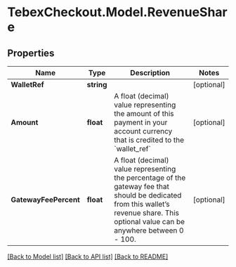 # TebexCheckout.Model.RevenueShare

## Properties

Name | Type | Description | Notes
------------ | ------------- | ------------- | -------------
**WalletRef** | **string** |  | [optional] 
**Amount** | **float** | A float (decimal) value representing the amount of this payment in your account currency that is credited to the &#x60;wallet_ref&#x60; | [optional] 
**GatewayFeePercent** | **float** | A float (decimal) value representing the percentage of the gateway fee that should be dedicated from this wallet’s revenue share. This optional value can be anywhere between 0 - 100. | [optional] 

[[Back to Model list]](../README.md#documentation-for-models) [[Back to API list]](../README.md#documentation-for-api-endpoints) [[Back to README]](../README.md)


